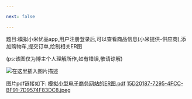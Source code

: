```yaml
---

next: false

---
```




<BlogInfo id="1000" title="模拟小型电子商务网站绘制ER图" author="白日梦想猿" pv=0 read_times=0 pre_cost_time="13" category="oracle" tag_list="['oracle', '              数据库', '              ER图']" create_time="2021.09.03 10:41:42.443127" update_time="2022.09.05 22:29:47" />

题目:模拟小米优品app,用户注册登录后,可以查看商品信息(小米提供-供应商),添加购物车,提交订单,绘制相关ER图

(ps:该图仅为博主个人理解所作,如有错误,敬请谅解)

![在这里插入图片描述](https://img-blog.csdnimg.cn/84d9d0e22b1143c99a77683d3acb0ea0.png?x-oss-process=image/watermark,type_ZHJvaWRzYW5zZmFsbGJhY2s,shadow_50,text_Q1NETiBAbGl0dGxl5Lqu772e,size_20,color_FFFFFF,t_70,g_se,x_16#pic_center)



图片pdf链接如下:
[模拟小型电子商务网站的ER图.pdf](../media/file/2021/09/03/模拟小型电子商务网站的ER图.pdf)
[15D20187-7295-4FCC-BF91-7D9574F83DC8.jpeg](../media/file/2021/09/08/15D20187-7295-4FCC-BF91-7D9574F83DC8.jpeg)





<ActionBox />

